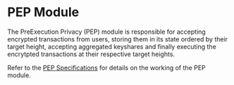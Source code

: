 # PEP Module

The PreExecution Privacy (PEP) module is responsible for accepting encrypted transactions from users, storing them in its state ordered by their target height, accepting aggregated keyshares and finally executing the encrytpted transactions at their respective target heights.

Refer to the [PEP Specifications](https://github.com/FairBlock/fairyring/blob/audit/x/pep/specs/01_overview.md) for details on the working of the PEP module.
